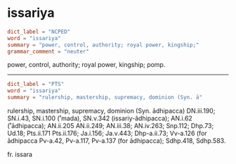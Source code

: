 # issariya

``` toml
dict_label = "NCPED"
word = "issariya"
summary = "power, control, authority; royal power, kingship;"
grammar_comment = "neuter"
```

power, control, authority; royal power, kingship; pomp.

--------------------

``` toml
dict_label = "PTS"
word = "issariya"
summary = "rulership, mastership, supremacy, dominion (Syn. ā"
```

rulership, mastership, supremacy, dominion (Syn. ādhipacca) DN.iii.190; SN.i.43, SN.i.100 (˚mada), SN.v.342 (issariy\-âdhipacca); AN.i.62 (˚ādhipacca); AN.ii.205 AN.ii.249; AN.iii.38; AN.iv.263; Snp.112; Dhp.73; Ud.18; Pts.ii.171 Pts.ii.176; Ja.i.156; Ja.v.443; Dhp\-a.ii.73; Vv\-a.126 (for ādhipacca Pv\-a.42, Pv\-a.117, Pv\-a.137 (for ādhipacca); Sdhp.418, Sdhp.583.

fr. issara

